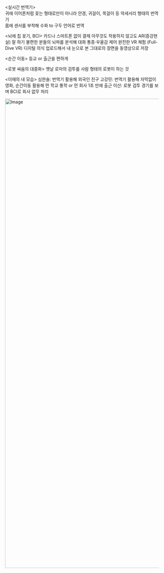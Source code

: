 <실시간 번역기>
<br />귀에 이어폰처럼 꽂는 형태로만이 아니라 안경, 귀걸이, 목걸이 등 악세서리 형태의 번역기
<br />몸에 센서를 부착해 수화 to 구두 언어로 번역

<뇌에 칩 꽂기, BCI> 
카드나 스마트폰 없이 결제
아무것도 착용하지 않고도 AR(증강현실)
말 하기 불편한 분들의 뇌파를 분석해 대화
통증·우울감 제어
완전한 VR 체험 (Full-Dive VR)
디지털 의식 업로드해서 내 눈으로 본 그대로의 장면을
동영상으로 저장

<순간 이동>
등교 or 출근을 편하게 

<로봇 싸움의 대중화>
옛날 로마의 검투를 사람 형태의 로봇이 하는 것

<이때의 내 모습>
심한솔: 번역기 활용해 외국인 친구
고강민: 번역기 활용해 자막없이 영화, 순간이동 활용해 먼 학교 통학 or 먼 회사 1초 만에 출근
이산: 로봇 검투 경기를 보며 BCI로 회사 없무 처리

<img width="1024" height="1536" alt="Image" src="https://github.com/user-attachments/assets/19b4eaec-3a33-41e7-b4d2-632afb04a70a" />
